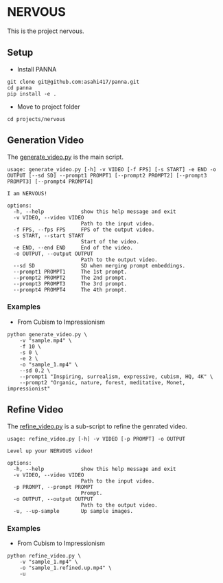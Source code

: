 # NERVOUS
This is the project nervous. 


## Setup
- Install PANNA
```shell
git clone git@github.com:asahi417/panna.git
cd panna
pip install -e .
```

- Move to project folder

```shell
cd projects/nervous
```

## Generation Video
The [generate_video.py](https://github.com/asahi417/panna/blob/main/projects/nervous/generate_video.py) is the main script.

```
usage: generate_video.py [-h] -v VIDEO [-f FPS] [-s START] -e END -o OUTPUT [--sd SD] --prompt1 PROMPT1 [--prompt2 PROMPT2] [--prompt3 PROMPT3] [--prompt4 PROMPT4]

I am NERVOUS!

options:
  -h, --help            show this help message and exit
  -v VIDEO, --video VIDEO
                        Path to the input video.
  -f FPS, --fps FPS     FPS of the output video.
  -s START, --start START
                        Start of the video.
  -e END, --end END     End of the video.
  -o OUTPUT, --output OUTPUT
                        Path to the output video.
  --sd SD               SD when merging prompt embeddings.
  --prompt1 PROMPT1     The 1st prompt.
  --prompt2 PROMPT2     The 2nd prompt.
  --prompt3 PROMPT3     The 3rd prompt.
  --prompt4 PROMPT4     The 4th prompt.
```

### Examples

- From Cubism to Impressionism
```shell
python generate_video.py \
    -v "sample.mp4" \
    -f 10 \
    -s 0 \
    -e 2 \
    -o "sample_1.mp4" \
    --sd 0.2 \
    --prompt1 "Inspiring, surrealism, expressive, cubism, HQ, 4K" \
    --prompt2 "Organic, nature, forest, meditative, Monet, impressionist"
```


## Refine Video
The [refine_video.py](https://github.com/asahi417/panna/blob/main/projects/nervous/refine_video.py) is a sub-script to refine the genrated video.

```
usage: refine_video.py [-h] -v VIDEO [-p PROMPT] -o OUTPUT

Level up your NERVOUS video!

options:
  -h, --help            show this help message and exit
  -v VIDEO, --video VIDEO
                        Path to the input video.
  -p PROMPT, --prompt PROMPT
                        Prompt.
  -o OUTPUT, --output OUTPUT
                        Path to the output video.
  -u, --up-sample       Up sample images.
```


### Examples
- From Cubism to Impressionism
```shell
python refine_video.py \
    -v "sample_1.mp4" \
    -o "sample_1.refined.up.mp4" \
    -u
```
